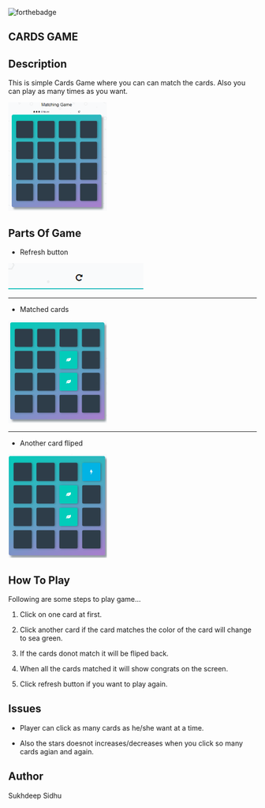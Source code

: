 ![forthebadge](https://forthebadge.com/images/badges/made-with-javascript.svg)

## CARDS GAME

## Description

This is simple Cards Game where you can can match the cards. Also you can play as many times as you want.

<img src= "https://github.com/sukhde/cards-game/blob/master/Capture.PNG?raw=true" width=200px>


## Parts Of Game

+ Refresh button

<img src= "https://github.com/sukhde/cards-game/blob/master/refresh.PNG">

---

+ Matched cards

<img src= "https://github.com/sukhde/cards-game/blob/master/matched%20cards.PNG" width= 200px>

---

+ Another card fliped

<img src= "https://github.com/sukhde/cards-game/blob/master/anothercardfliped.PNG" width=200px>

## How To Play

Following are some steps to play game...

 1.  Click on one card at first.
 
 2.  Click another card if the card matches the color of the card will change to sea green.
 
 3.  If the cards donot match it will be fliped back.
 
 4.  When all the cards matched it will show congrats on the screen.
 
 5.  Click refresh button if you want to play again.

## Issues

+  Player can click as many cards as he/she want at a time.

+  Also the stars doesnot increases/decreases when you click so many cards agian and again.


 ## Author

 Sukhdeep Sidhu
